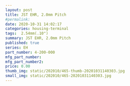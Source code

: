 ```yaml
---
layout: post
title: JST EHR, 2.0mm Pitch
#permalink: 
date: 2020-10-31 14:02:17
categories: housing-terminal
tags:  2.54mm(.10")
summary: JST EHR, 2.0mm Pitch
published: true 
series: EH
part_number: 4-200-000
mfg_part_number: 
mfg_part_number2: 
price: 0.00
thumb_img: static/202010/465-thumb-20201031140303.jpg
small_img: static/202010/465-20201031140303.jpg
---
```



